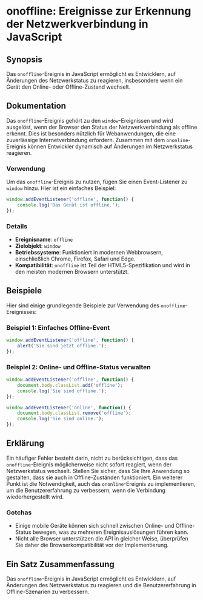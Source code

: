 <!--
Meta Description: # onoffline: Ereignisse zur Erkennung der Netzwerkverbindung in JavaScript ## Synopsis Das `onoffline`-Ereignis in JavaScript ermöglicht es Entwickler...
Meta Keywords: offline, onoffline, sie, das, ereignis
-->

# onoffline: Ereignisse zur Erkennung der Netzwerkverbindung in JavaScript

## Synopsis
Das `onoffline`-Ereignis in JavaScript ermöglicht es Entwicklern, auf Änderungen des Netzwerkstatus zu reagieren, insbesondere wenn ein Gerät den Online- oder Offline-Zustand wechselt.

## Dokumentation
Das `onoffline`-Ereignis gehört zu den `window`-Ereignissen und wird ausgelöst, wenn der Browser den Status der Netzwerkverbindung als offline erkennt. Dies ist besonders nützlich für Webanwendungen, die eine zuverlässige Internetverbindung erfordern. Zusammen mit dem `ononline`-Ereignis können Entwickler dynamisch auf Änderungen im Netzwerkstatus reagieren.

### Verwendung
Um das `onoffline`-Ereignis zu nutzen, fügen Sie einen Event-Listener zu `window` hinzu. Hier ist ein einfaches Beispiel:

```javascript
window.addEventListener('offline', function() {
    console.log('Das Gerät ist offline.');
});
```

### Details
- **Ereignisname**: `offline`
- **Zielobjekt**: `window`
- **Betriebssysteme**: Funktioniert in modernen Webbrowsern, einschließlich Chrome, Firefox, Safari und Edge.
- **Kompatibilität**: `onoffline` ist Teil der HTML5-Spezifikation und wird in den meisten modernen Browsern unterstützt.

## Beispiele
Hier sind einige grundlegende Beispiele zur Verwendung des `onoffline`-Ereignisses:

### Beispiel 1: Einfaches Offline-Event
```javascript
window.addEventListener('offline', function() {
    alert('Sie sind jetzt offline.');
});
```

### Beispiel 2: Online- und Offline-Status verwalten
```javascript
window.addEventListener('offline', function() {
    document.body.classList.add('offline');
    console.log('Sie sind offline.');
});

window.addEventListener('online', function() {
    document.body.classList.remove('offline');
    console.log('Sie sind online.');
});
```

## Erklärung
Ein häufiger Fehler besteht darin, nicht zu berücksichtigen, dass das `onoffline`-Ereignis möglicherweise nicht sofort reagiert, wenn der Netzwerkstatus wechselt. Stellen Sie sicher, dass Sie Ihre Anwendung so gestalten, dass sie auch in Offline-Zuständen funktioniert. Ein weiterer Punkt ist die Notwendigkeit, auch das `ononline`-Ereignis zu implementieren, um die Benutzererfahrung zu verbessern, wenn die Verbindung wiederhergestellt wird.

### Gotchas
- Einige mobile Geräte können sich schnell zwischen Online- und Offline-Status bewegen, was zu mehreren Ereignisauslösungen führen kann.
- Nicht alle Browser unterstützen die API in gleicher Weise, überprüfen Sie daher die Browserkompatibilität vor der Implementierung.

## Ein Satz Zusammenfassung
Das `onoffline`-Ereignis in JavaScript ermöglicht es Entwicklern, auf Änderungen des Netzwerkstatus zu reagieren und die Benutzererfahrung in Offline-Szenarien zu verbessern.